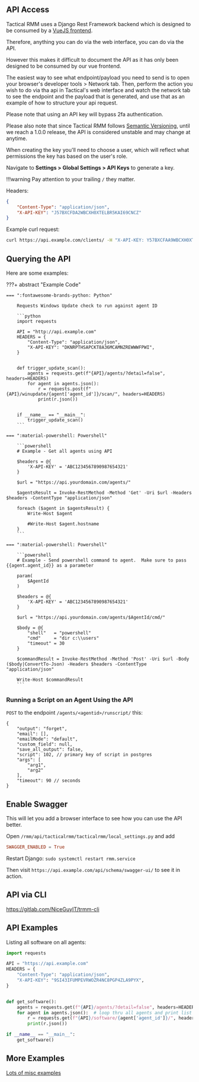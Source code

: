 ## API Access

Tactical RMM uses a Django Rest Framework backend which is designed to be consumed by a [VueJS frontend](https://github.com/amidaware/tacticalrmm-web).

Therefore, anything you can do via the web interface, you can do via the API.

However this makes it difficult to document the API as it has only been designed to be consumed by our vue frontend.

The easiest way to see what endpoint/payload you need to send is to open your browser's developer tools > Network tab. Then, perform the action you wish to do via tha api in Tactical's web interface and watch the network tab to see the endpoint and the payload that is generated, and use that as an example of how to structure your api request.

Please note that using an API key will bypass 2fa authentication.

Please also note that since Tactical RMM follows [Semantic Versioning](https://semver.org/), until we reach a 1.0.0 release, the API is considered unstable and may change at anytime.

When creating the key you'll need to choose a user, which will reflect what permissions the key has based on the user's role.

Navigate to **Settings > Global Settings > API Keys** to generate a key.

!!!warning
    Pay attention to your trailing `/` they matter.

Headers:

```json
{
    "Content-Type": "application/json", 
    "X-API-KEY": "J57BXCFDA2WBCXH0XTELBR5KAI69CNCZ"
}
```

Example curl request:

```bash
curl https://api.example.com/clients/ -H "X-API-KEY: Y57BXCFAA9WBCXH0XTEL6R5KAK69CNCZ"
```

## Querying the API

Here are some examples:

???+ abstract "Example Code"

    === ":fontawesome-brands-python: Python"

        Requests Windows Update check to run against agent ID

        ```python
        import requests

        API = "http://api.example.com"
        HEADERS = {
            "Content-Type": "application/json",
            "X-API-KEY": "DKNRPTHSAPCKT8A36MCAMNZREWWWFPWI",
        }


        def trigger_update_scan():
            agents = requests.get(f"{API}/agents/?detail=false", headers=HEADERS)
            for agent in agents.json():
                r = requests.post(f"{API}/winupdate/{agent['agent_id']}/scan/", headers=HEADERS)
                print(r.json())


        if __name__ == "__main__":
            trigger_update_scan()
        ```

    === ":material-powershell: Powershell"

        ```powershell
        # Example - Get all agents using API

        $headers = @{
            'X-API-KEY' = 'ABC1234567890987654321'
        }

        $url = "https://api.yourdomain.com/agents/"

        $agentsResult = Invoke-RestMethod -Method 'Get' -Uri $url -Headers $headers -ContentType "application/json"

        foreach ($agent in $agentsResult) {
            Write-Host $agent
            
            #Write-Host $agent.hostname
        }
        ```

    === ":material-powershell: Powershell"

        ```powershell
        # Example - Send powershell command to agent.  Make sure to pass {{agent.agent_id}} as a parameter

        param(
            $AgentId
        )

        $headers = @{
            'X-API-KEY' = 'ABC1234567890987654321'
        }

        $url = "https://api.yourdomain.com/agents/$AgentId/cmd/"

        $body = @{
            "shell"   = "powershell"
            "cmd"     = "dir c:\\users" 
            "timeout" = 30
        }

        $commandResult = Invoke-RestMethod -Method 'Post' -Uri $url -Body ($body|ConvertTo-Json) -Headers $headers -ContentType "application/json"

        Write-Host $commandResult
        ```

### Running a Script on an Agent Using the API

`POST` to the endpoint `/agents/<agentid>/runscript/` this:

```
{
    "output": "forget",
    "email": [],
    "emailMode": "default",
    "custom_field": null,
    "save_all_output": false,
    "script": 102, // primary key of script in postgres
    "args": [
        "arg1",
        "arg2"
    ],
    "timeout": 90 // seconds
}
```

## Enable Swagger

This will let you add a browser interface to see how you can use the API better.

Open `/rmm/api/tacticalrmm/tacticalrmm/local_settings.py` and add 

```conf
SWAGGER_ENABLED = True
```

Restart Django: `sudo systemctl restart rmm.service`

Then visit `https://api.example.com/api/schema/swagger-ui/` to see it in action.

## API via CLI

<https://gitlab.com/NiceGuyIT/trmm-cli>

## API Examples

Listing all software on all agents:

```python
import requests

API = "https://api.example.com"
HEADERS = {
    "Content-Type": "application/json",
    "X-API-KEY": "9SI43IFUMPEVRWOZR4NC8PGP4ZLA9PYX",
}


def get_software():
    agents = requests.get(f"{API}/agents/?detail=false", headers=HEADERS)  # get a list of all agents
    for agent in agents.json():  # loop thru all agents and print list of installed software
        r = requests.get(f"{API}/software/{agent['agent_id']}/", headers=HEADERS)
        print(r.json())

if __name__ == "__main__":
    get_software()
```

## More Examples

[Lots of misc examples](api_examples.md)
